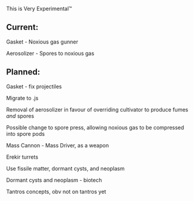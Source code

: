 This is Very Experimental™

## Current:
  Gasket - Noxious gas gunner
  
  Aerosolizer - Spores to noxious gas
## Planned:
Gasket - fix projectiles

Migrate to .js

Removal of aerosolizer in favour of overriding cultivator to produce fumes _and_ spores

Possible change to spore press, allowing noxious gas to be compressed into spore pods

Mass Cannon - Mass Driver, as a weapon

Erekir turrets

Use fissile matter, dormant cysts, and neoplasm

Dormant cysts and neoplasm - biotech

Tantros concepts, obv not on tantros yet
